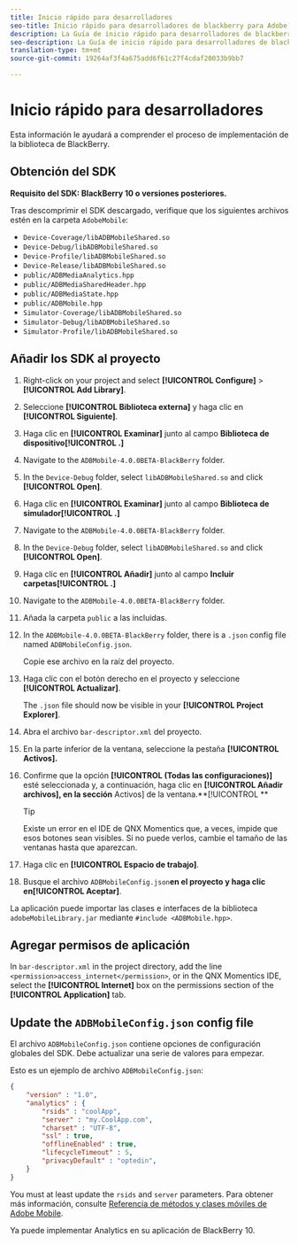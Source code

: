 ```yaml
---
title: Inicio rápido para desarrolladores
seo-title: Inicio rápido para desarrolladores de blackberry para Adobe Mobile Services
description: La Guía de inicio rápido para desarrolladores de blackberry ayuda a comprender el proceso de implementación de la biblioteca de blackberry para Adobe Mobile Services.
seo-description: La Guía de inicio rápido para desarrolladores de blackberry ayuda a comprender el proceso de implementación de la biblioteca de blackberry para Adobe Mobile Services.
translation-type: tm+mt
source-git-commit: 19264af3f4a675add6f61c27f4cdaf20033b9bb7

---
```



# Inicio rápido para desarrolladores

Esta información le ayudará a comprender el proceso de implementación de la biblioteca de BlackBerry.

## Obtención del SDK

**Requisito del SDK: BlackBerry 10 o versiones posteriores.**

Tras descomprimir el SDK descargado, verifique que los siguientes archivos estén en la carpeta `AdobeMobile`:

* `Device-Coverage/libADBMobileShared.so`
* `Device-Debug/libADBMobileShared.so`
* `Device-Profile/libADBMobileShared.so`
* `Device-Release/libADBMobileShared.so`
* `public/ADBMediaAnalytics.hpp`
* `public/ADBMediaSharedHeader.hpp`
* `public/ADBMediaState.hpp`
* `public/ADBMobile.hpp`
* `Simulator-Coverage/libADBMobileShared.so`
* `Simulator-Debug/libADBMobileShared.so`
* `Simulator-Profile/libADBMobileShared.so`

## Añadir los SDK al proyecto

1. Right-click on your project and select **[!UICONTROL Configure]** &gt; **[!UICONTROL Add Library]**.
1. Seleccione **[!UICONTROL Biblioteca externa]** y haga clic en **[!UICONTROL Siguiente]**.
1. Haga clic en **[!UICONTROL Examinar]** junto al campo **Biblioteca de dispositivo[!UICONTROL .]**
1. Navigate to the `ADBMobile-4.0.0BETA-BlackBerry` folder.
1. In the `Device-Debug` folder, select `libADBMobileShared.so` and click **[!UICONTROL Open]**.
1. Haga clic en **[!UICONTROL Examinar]** junto al campo **Biblioteca de simulador[!UICONTROL .]**
1. Navigate to the `ADBMobile-4.0.0BETA-BlackBerry` folder.
1. In the `Device-Debug` folder, select `libADBMobileShared.so` and click **[!UICONTROL Open]**.
1. Haga clic en **[!UICONTROL Añadir]** junto al campo **Incluir carpetas[!UICONTROL .]**
1. Navigate to the `ADBMobile-4.0.0BETA-BlackBerry` folder.
1. Añada la carpeta `public` a las incluidas.
1. In the `ADBMobile-4.0.0BETA-BlackBerry` folder, there is a `.json` config file named `ADBMobileConfig.json`.

   Copie ese archivo en la raíz del proyecto.
1. Haga clic con el botón derecho en el proyecto y seleccione **[!UICONTROL Actualizar]**.

   The `.json` file should now be visible in your **[!UICONTROL Project Explorer]**.
1. Abra el archivo `bar-descriptor.xml` del proyecto.
1. En la parte inferior de la ventana, seleccione la pestaña **[!UICONTROL Activos].**
1. Confirme que la opción **[!UICONTROL (Todas las configuraciones)]** esté seleccionada y, a continuación, haga clic en **[!UICONTROL Añadir archivos], en la sección** Activos] de la ventana.**[!UICONTROL **
   >[!TIP]
   >
   >Existe un error en el IDE de QNX Momentics que, a veces, impide que esos botones sean visibles. Si no puede verlos, cambie el tamaño de las ventanas hasta que aparezcan.

1. Haga clic en **[!UICONTROL Espacio de trabajo]**.
1. Busque el archivo `ADBMobileConfig.json`**en el proyecto y haga clic en[!UICONTROL Aceptar]**.

La aplicación puede importar las clases e interfaces de la biblioteca `adobeMobileLibrary.jar` mediante `#include <ADBMobile.hpp>`.

## Agregar permisos de aplicación

In `bar-descriptor.xml` in the project directory, add the line `<permission>access_internet</permission>`, or in the QNX Momentics IDE, select the **[!UICONTROL Internet]** box on the permissions section of the **[!UICONTROL Application]** tab.

## Update the `ADBMobileConfig.json` config file

El archivo `ADBMobileConfig.json` contiene opciones de configuración globales del SDK. Debe actualizar una serie de valores para empezar.

Esto es un ejemplo de archivo `ADBMobileConfig.json`:

```json
{
    "version" : "1.0",
    "analytics" : {
        "rsids" : "coolApp",
        "server" : "my.CoolApp.com",
        "charset" : "UTF-8",
        "ssl" : true,
        "offlineEnabled" : true,
        "lifecycleTimeout" : 5,
        "privacyDefault" : "optedin",
    }
}
```

You must at least update the `rsids` and `server` parameters. Para obtener más información, consulte [Referencia de métodos y clases móviles de Adobe Mobile](/help/blackberry/methods.md).

Ya puede implementar Analytics en su aplicación de BlackBerry 10.
